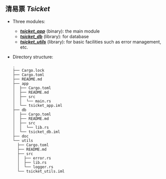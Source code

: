 ## 清易票 *Tsicket*

- Three modules:

  - ***[tsicket_app](https://github.com/fliingelephant/Tsicket/app)*** (binary): the main module
  - ***[tsicket_db](https://github.com/fliingelephant/Tsicket/db)*** (library): for database
  - ***[tsicket_utils](https://github.com/fliingelephant/Tsicket/utils)*** (library): for basic facilities such as error management, etc.

- Directory structure:

  ```shell
  .
  ├── Cargo.lock
  ├── Cargo.toml
  ├── README.md
  ├── app
  │  ├── Cargo.toml
  │  ├── README.md
  │  ├── src
  │  │  └── main.rs
  │  └── tsicket_app.iml
  ├── db
  │  ├── Cargo.toml
  │  ├── README.md
  │  ├── src
  │  │  └── lib.rs
  │  └── tsicket_db.iml
  ├── doc
  └── utils
    ├── Cargo.toml
    ├── README.md
    ├── src
    │  ├── error.rs
    │  ├── lib.rs
    │  └── logger.rs
    └── tsicket_utils.iml
  ```
  
  